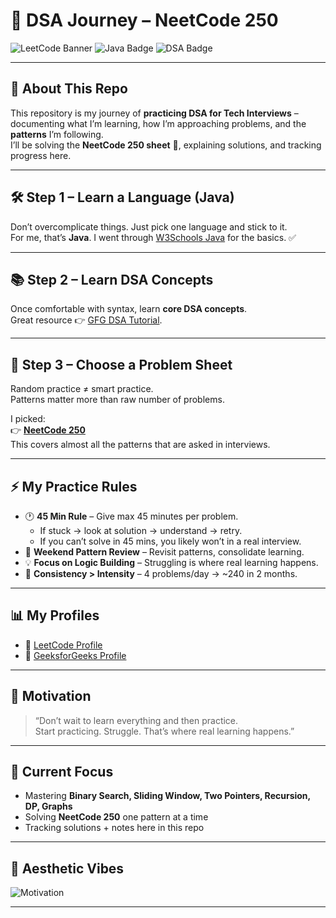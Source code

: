 # 🚀 DSA Journey – NeetCode 250

![LeetCode Banner](https://img.shields.io/badge/LeetCode-Practice-orange?style=for-the-badge&logo=leetcode)
![Java Badge](https://img.shields.io/badge/Language-Java-blue?style=for-the-badge&logo=java)
![DSA Badge](https://img.shields.io/badge/DSA-Learning-success?style=for-the-badge&logo=github)

---

## 📌 About This Repo
This repository is my journey of **practicing DSA for Tech Interviews** – documenting what I’m learning, how I’m approaching problems, and the **patterns** I’m following.  
I’ll be solving the **NeetCode 250 sheet** 🚀, explaining solutions, and tracking progress here.  

---

## 🛠 Step 1 – Learn a Language (Java)
Don’t overcomplicate things. Just pick one language and stick to it.  
For me, that’s **Java**. I went through [W3Schools Java](https://www.w3schools.com/java/) for the basics. ✅  

---

## 📚 Step 2 – Learn DSA Concepts
Once comfortable with syntax, learn **core DSA concepts**.  
Great resource 👉 [GFG DSA Tutorial](https://www.geeksforgeeks.org/dsa/dsa-tutorial-learn-data-structures-and-algorithms/).  

---

## 🧩 Step 3 – Choose a Problem Sheet
Random practice ≠ smart practice.  
Patterns matter more than raw number of problems.  

I picked:  
👉 **[NeetCode 250](https://neetcode.io/practice)**  
This covers almost all the patterns that are asked in interviews.  

---

## ⚡ My Practice Rules
- 🕐 **45 Min Rule** – Give max 45 minutes per problem.  
  - If stuck → look at solution → understand → retry.  
  - If you can’t solve in 45 mins, you likely won’t in a real interview.  
- 📅 **Weekend Pattern Review** – Revisit patterns, consolidate learning.  
- 💡 **Focus on Logic Building** – Struggling is where real learning happens.  
- 🔁 **Consistency > Intensity** – 4 problems/day → ~240 in 2 months.  

---

## 📊 My Profiles
- 🔗 [LeetCode Profile](https://leetcode.com/u/Srivatsan_701/)  
- 🔗 [GeeksforGeeks Profile](https://www.geeksforgeeks.org/user/sriramsrivatsan2001/)  

---

## 🖤 Motivation
> “Don’t wait to learn everything and then practice.  
> Start practicing. Struggle. That’s where real learning happens.”

---

## 🎯 Current Focus
- Mastering **Binary Search, Sliding Window, Two Pointers, Recursion, DP, Graphs**  
- Solving **NeetCode 250** one pattern at a time  
- Tracking solutions + notes here in this repo  

---

## 🌟 Aesthetic Vibes
![Motivation](https://i.imgur.com/fu4hZt2.png)

---
